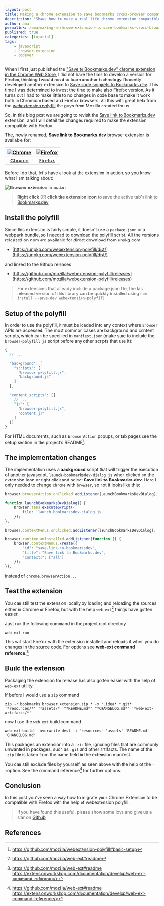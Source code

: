 ```yaml
---
layout: post
title: Making a chrome extension to save bookmarks cross-browser compatible
description: "Shows how to make a real life chrome extension compatible with firefox with the help of webextension polyfill from mozilla"
author: ama
permalink: /ama/making-a-chrome-extension-to-save-bookmarks-cross-browser-compatible
published: true
categories: [tutorial]
tags:
    - javascript
    - browser-extension
    - codever
---
```


When I first just published the ["Save to Bookmarks.dev"  chrome extension in the Chrome Web Store](https://chrome.google.com/webstore/detail/save-link-to-bookmarksdev/diofdblfhjbpgackifolmboaiccmebjb),
 I did not have the time to develop a version for Firefox, thinking I would need to learn another technology.
  Recently I developed another extension to [Save code snippets to Bookmarks.dev](https://github.com/BookmarksDev/code-snippets-browser-extension).
   This time I was determined to invest the time to make also Firefox version. As it turns out I had to make little
    to no changes in code base to make it work both in Chromium based and Firefox browsers. All this with great help from the [webextension polyfill](https://github.com/mozilla/webextension-polyfill)
 the guys from Mozilla created for us.

 So, in this blog post we are going to revisit the [Save link to Bookmarks.dev](https://github.com/BookmarksDev/code-snippets-browser-extension) extension,
  and I will detail the changes required to make the extension compatible with Firefox.

The, newly renamed,  **Save link to Bookmarks.dev** browser extension is available for:

| [![Chrome](https://dev-to-uploads.s3.amazonaws.com/i/8rbe1k13zjid9peah37k.png)](https://chrome.google.com/webstore/detail/save-url-to-bookmarksdev/diofdblfhjbpgackifolmboaiccmebjb) | [![Firefox](https://dev-to-uploads.s3.amazonaws.com/i/nsruw2rq4mveb4cp11u6.png)](https://addons.mozilla.org/en-US/firefox/addon/save-link-to-bookmarks-dev/) |
|:---:|:---:|
| [Chrome](https://chrome.google.com/webstore/detail/save-to-bookmarksdev/diofdblfhjbpgackifolmboaiccmebjb) | [Firefox](https://addons.mozilla.org/en-US/firefox/addon/save-link-to-bookmarks-dev/) |

Before I do that, let's have a look at the extension in action, so you know what I am talking about:

![Browser extension in action](https://dev-to-uploads.s3.amazonaws.com/i/p34m9dbvcrlk041a9oiv.gif)

> **Right click** OR **click the extension icon** to save the active tab's link to [Bookmarks.dev](https://www.codever.land)

<!--more-->

## Install the polyfill

Since this extension is fairly simple, it doesn't use a `package.json` or a webpack bundle, so I needed to download the polyfill script.
 All the versions released on npm are available for direct download from unpkg.com
* [https://unpkg.com/webextension-polyfill/dist/](https://unpkg.com/webextension-polyfill/dist/)

and linked to the Github releases

* [https://github.com/mozilla/webextension-polyfill/releases](https://github.com/mozilla/webextension-polyfill/releases)

> For extensions that already include a package.json file, the last released version of this library can be quickly installed using `npm install --save-dev webextension-polyfill`

## Setup of the polyfill

In order to use the polyfill, it must be loaded into any context where `browser` APIs are accessed.
 The most common cases are background and content scripts, which can be specified in `manifest.json`
  (make sure to include the `browser-polyfill.js` script <span class="highlight-yellow">before any other scripts that use it</span>):

```javascript
{
  // ...

  "background": {
    "scripts": [
      "browser-polyfill.js",
      "background.js"
    ]
  },

  "content_scripts": [{
    // ...
    "js": [
      "browser-polyfill.js",
      "content.js"
    ]
  }]
}
```

For HTML documents, such as `browserAction` popups, or tab pages see the setup section in the project's README[^1].

[^1]: <https://github.com/mozilla/webextension-polyfill#basic-setup>

## The implementation changes
The implementation uses a **background** script that will trigger the execution of another javascript,
 `launch-bookmarksdev-dialog.js` when clicked on the extension icon or right click and select **Save link to Bookmarks.dev**.
  Here I only needed to change `chrome` with `browser`, so not it looks like this:

```javascript
browser.browserAction.onClicked.addListener(launchBookmarksDevDialog);

function launchBookmarksDevDialog() {
    browser.tabs.executeScript({
        file: 'launch-bookmarksdev-dialog.js'
    });
};

browser.contextMenus.onClicked.addListener(launchBookmarksDevDialog);

browser.runtime.onInstalled.addListener(function () {
    browser.contextMenus.create({
        "id": "save-link-to-bookmarksdev",
        "title": "Save link to Bookmarks.dev",
        "contexts": ["all"]
    });
});

```

instead of `chrome.browserAction...`

## Test the extension
You can still test the extension locally by loading and reloading the sources either in Chrome or Firefox,
 but with the help `web-ext`[^2] things have gotten easier.

[^2]: <https://github.com/mozilla/web-ext#readme>

Just run the following command in the project root directory
```shell
web-ext run
```

This will start Firefox with the extension installed and reloads it when you do changes in the source code.
 For options see **web-ext command reference**.[^3]

[^3]: <https://github.com/mozilla/web-ext#readme>
https://extensionworkshop.com/documentation/develop/web-ext-command-reference/>

## Build the extension
Packaging the extension for release has also gotten easier with the help of `web-ext` utility.

If before I would use a `zip` command

```shell
zip -r bookmarks.browser.extension.zip * -x *.idea* *.git* '*resources/*' '*assets/*' "*README.md*" "*CHANGELOG.md*" '*web-ext-artifacts/*'
```

now I use the `web-ext` build command

```
web-ext build --overwrite-dest -i 'resources' 'assets' 'README.md' 'CHANGELOG.md'
```

This packages an extension into a `.zip` file, ignoring files that are commonly unwanted in packages, such as `.git` and other artifacts.
 The name of the `.zip` file is taken from the name field in the extension manifest.

You can still exclude files by yourself, as seen above with the help of the `-i`option. See the command reference[^3] for
further options.

## Conclusion

In this post you've seen a way how to migrate your Chrome Extension to be compatible with Firefox with the help
of webextension polyfill.

> If you have found this useful, please show some love and give us a star on [Github](https://github.com/codeverland/bookmarks-browser-extension)

## References

